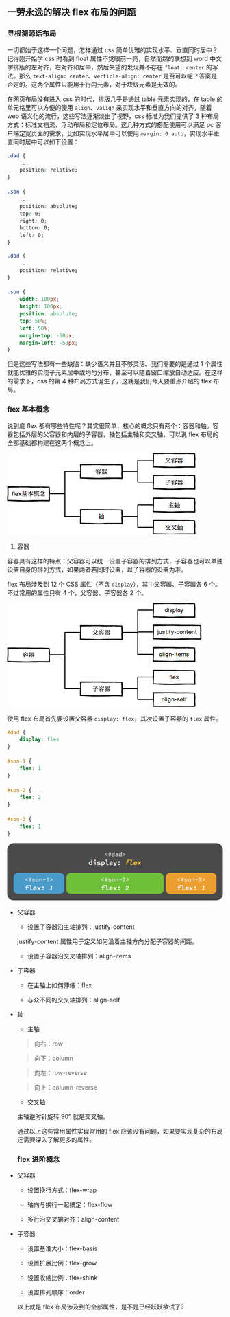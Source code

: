 ## 一劳永逸的解决 flex 布局的问题

### 寻根溯源话布局

一切都始于这样一个问题，怎样通过 css 简单优雅的实现水平、垂直同时居中？记得刚开始学 css 时看到 float 属性不觉眼前一亮，自然而然的联想到 word 中文字排版的左对齐，右对齐和居中，然后失望的发现并不存在 `float: center` 的写法。那么 `text-align: center`、`verticle-align: center` 是否可以呢？答案是否定的。这两个属性只能用于行内元素，对于块级元素是无效的。

在网页布局没有进入 css 的时代，排版几乎是通过 table 元素实现的，在 table 的单元格里可以方便的使用 `align`、`valign` 来实现水平和垂直方向的对齐，随着 web 语义化的流行，这些写法逐渐淡出了视野，css 标准为我们提供了 3 种布局方式：标准文档流、浮动布局和定位布局。这几种方式的搭配使用可以满足 pc 客户端定宽页面的需求，比如实现水平居中可以使用 `margin: 0 auto`，实现水平垂直同时居中可以如下设置：

```css
.dad {
    ...
    position: relative;
}

.son {
    ...
    position: absolute;
    top: 0;
    right: 0;
    bottom: 0;
    left: 0;
}
```

```css
.dad {
    ...
    position: relative;
}

.son {
    width: 100px;
    height: 100px;
    position: absolute;
    top: 50%;
    left: 50%;
    margin-top: -50px;
    margin-left: -50px;
}
```

但是这些写法都有一些缺陷：缺少语义并且不够灵活。我们需要的是通过 1 个属性就能优雅的实现子元素居中或均匀分布，甚至可以随着窗口缩放自动适应。在这样的需求下，css 的第 4 种布局方式诞生了，这就是我们今天要重点介绍的 flex 布局。

### flex 基本概念

说到底 flex 都有哪些特性呢？其实很简单，核心的概念只有两个：容器和轴。容器包括外层的父容器和内层的子容器，轴包括主轴和交叉轴，可以说 flex 布局的全部基础都构建在这两个概念上。

![](./flex-box/assets/base-concept.png)

1. 容器

容器具有这样的特点：父容器可以统一设置子容器的排列方式，子容器也可以单独设置自身的排列方式，如果两者若同时设置，以子容器的设置为准。

flex 布局涉及到 12 个 CSS 属性（不含 `display`），其中父容器、子容器各 6 个。不过常用的属性只有 4 个，父容器、子容器各 2 个。

![](./flex-box/assets/box.png)

使用 flex 布局首先要设置父容器 `display: flex`，其次设置子容器的 `flex` 属性。

``` css
#dad {
    display: flex
}

#son-1 {
    flex: 1
}

#son-2 {
    flex: 2
}

#son-3 {
    flex: 1
}
```

![一个简单的例子](./flex-box/assets/base.gif)

- 父容器

  - 设置子容器沿主轴排列：justify-content

  justify-content 属性用于定义如何沿着主轴方向分配子容器的间距。

  - 设置子容器沿交叉轴排列：align-items



- 子容器

  - 在主轴上如何伸缩：flex

  - 与众不同的交叉轴排列：align-self

- 轴

  - 主轴

  > 向右：row

  > 向下：column

  > 向左：row-reverse

  > 向上：column-reverse
  

  - 交叉轴

  主轴逆时针旋转 90° 就是交叉轴。

  通过以上这些常用属性实现常用的 flex 应该没有问题，如果要实现复杂的布局还需要深入了解更多的属性。

  ### flex 进阶概念

- 父容器

  - 设置换行方式：flex-wrap

  - 轴向与换行一起搞定：flex-flow

  - 多行沿交叉轴对齐：align-content

- 子容器

  - 设置基准大小：flex-basis

  - 设置扩展比例：flex-grow

  - 设置收缩比例：flex-shink

  - 设置排列顺序：order

  以上就是 flex 布局涉及到的全部属性，是不是已经跃跃欲试了?


